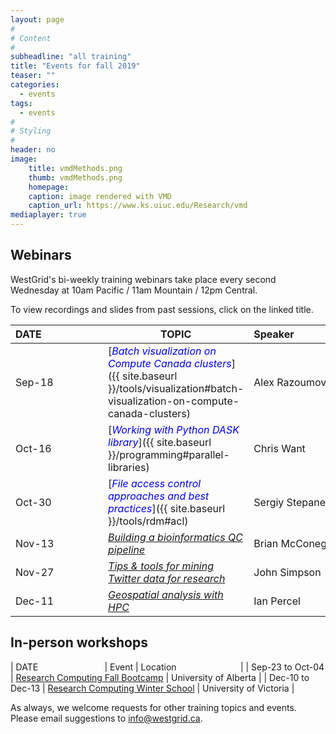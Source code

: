 ```yaml
---
layout: page
#
# Content
#
subheadline: "all training"
title: "Events for fall 2019"
teaser: ""
categories:
  - events
tags:
  - events
#
# Styling
#
header: no
image:
    title: vmdMethods.png
    thumb: vmdMethods.png
    homepage:
    caption: image rendered with VMD
    caption_url: https://www.ks.uiuc.edu/Research/vmd
mediaplayer: true
---
```


<!-- For more information on each session, or to register, click on the links below. -->

<!-- ========================================================================================== -->

## Webinars

WestGrid's bi-weekly training webinars take place every second Wednesday at 10am Pacific / 11am Mountain
/ 12pm Central.

To view recordings and slides from past sessions, click on the linked title.

| DATE&nbsp;&nbsp;&nbsp;&nbsp;&nbsp;&nbsp;&nbsp;&nbsp;&nbsp;&nbsp;&nbsp;&nbsp;&nbsp;&nbsp;&nbsp;&nbsp;&nbsp;&nbsp;&nbsp;&nbsp;&nbsp; | TOPIC | Speaker&nbsp;&nbsp;&nbsp;&nbsp;&nbsp;&nbsp;&nbsp;&nbsp;&nbsp;&nbsp;&nbsp;&nbsp;&nbsp;&nbsp;&nbsp;&nbsp;&nbsp;&nbsp;&nbsp;&nbsp;&nbsp;&nbsp;&nbsp;&nbsp;&nbsp;&nbsp;&nbsp; |
| ------------- | --------------- | ----------------- |
| Sep-18 | [<span style="color:blue">*Batch visualization on Compute Canada clusters*</span>]({{ site.baseurl }}/tools/visualization#batch-visualization-on-compute-canada-clusters) | Alex Razoumov |
| Oct-16 | [<span style="color:blue">*Working with Python DASK library*</span>]({{ site.baseurl }}/programming#parallel-libraries) | Chris Want |
| Oct-30 | [<span style="color:blue">*File access control approaches and best practices*</span>]({{ site.baseurl }}/tools/rdm#acl) | Sergiy Stepanenko |
| Nov-13 | [*Building a bioinformatics QC pipeline*](https://www.eventbrite.ca/e/building-a-bioinformatics-qc-pipeline-registration-71341934647) | Brian McConeghy |
| Nov-27 | [*Tips & tools for mining Twitter data for research*](https://www.eventbrite.ca/e/tips-tools-for-mining-twitter-data-for-research-registration-60901624398) | John Simpson |
| Dec-11 | [*Geospatial analysis with HPC*](https://www.eventbrite.ca/e/geospatial-analysis-with-high-performance-computing-hpc-registration-71342291715) | Ian Percel |

<!-- | TBD | *Introduction to Machine Learning tools on CC clusters* || -->

<!-- this page http://bit.ly/wg2019b -->
<!-- still available: Oct-02 -->

<!-- Oct-30 webinar will review access control approaches and best practices aimed at PIs with a team -->
<!-- that might have varying file sharing requirements. -->

<!-- ========================================================================================== -->

## In-person workshops

| DATE&nbsp;&nbsp;&nbsp;&nbsp;&nbsp;&nbsp;&nbsp;&nbsp;&nbsp;&nbsp;&nbsp;&nbsp;&nbsp;&nbsp;&nbsp;&nbsp;&nbsp;&nbsp;&nbsp;&nbsp;&nbsp;&nbsp;&nbsp;&nbsp;&nbsp;&nbsp; | Event | Location&nbsp;&nbsp;&nbsp;&nbsp;&nbsp;&nbsp;&nbsp;&nbsp;&nbsp;&nbsp;&nbsp;&nbsp;&nbsp;&nbsp;&nbsp;&nbsp;&nbsp;&nbsp;&nbsp;&nbsp;&nbsp;&nbsp;&nbsp;&nbsp;&nbsp; |
| Sep-23 to Oct-04 | [Research Computing Fall Bootcamp](https://ist.ualberta.ca/blog/news/get-ready-research-computing-fall-bootcamp) | University of Alberta |
| Dec-10 to Dec-13 | [Research Computing Winter School](https://www.eventbrite.ca/e/westgrid-research-computing-winter-school-university-of-victoria-registration-72872185669) | University of Victoria |

<!-- ========================================================================================== -->

As always, we welcome requests for other training topics and events. Please email suggestions to
info@westgrid.ca.

